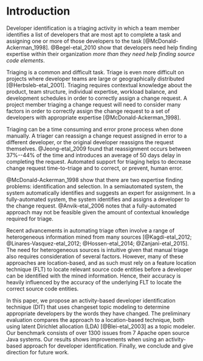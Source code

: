 # Introduction

Developer identification is a triaging activity in which a team member
identifies a list of developers that are most apt to complete a task and
assigning one or more of those developers to the task
[@McDonald-Ackerman_1998]. @Begel-etal_2010 show that developers need help
finding expertise within their organization *more than they need help finding
source code elements*.

Triaging is a common and difficult task. Triage is even more difficult on
projects where developer teams are large or geographically distributed
[@Herbsleb-etal_2001]. Triaging requires contextual knowledge about the
product, team structure, individual expertise, workload balance, and
development schedules in order to correctly assign a change request. A project
member triaging a change request will need to consider many factors in order
to correctly assign the change request to a set of developers with appropriate
expertise [@McDonald-Ackerman_1998].

Triaging can be a time consuming and error prone process when done manually.
A triager can reassign a change request assigned in error to a different
developer, or the original developer reassigns the request themselves.
@Jeong-etal_2009 found that reassignment occurs between 37%--44% of the time
and introduces an average of 50 days delay in completing the request. Automated
support for triaging helps to decrease change request time-to-triage and to
correct, or prevent, human error.

@McDonald-Ackerman_1998 show that there are two expertise finding problems:
identification and selection. In a semiautomated system, the system
automatically identifies and suggests an expert for assignment. In a
fully-automated system, the system identifies and assigns a developer to the
change request. @Anvik-etal_2006 notes that a fully-automated approach may not
be feasible given the amount of contextual knowledge required for triage.

Recent advancements in automating triage often involve a range of heterogeneous
information mined from many sources [@Kagdi-etal_2012;
@Linares-Vasquez-etal_2012; @Hossen-etal_2014; @Zanjani-etal_2015]. The need
for heterogeneous sources is intuitive given that manual triage also requires
consideration of several factors. However, many of these approaches are
location-based, and as such must rely on a feature location technique (FLT) to
locate relevant source code entities before a developer can be identified with
the mined information. Hence, their accuracy is heavily influenced by the
accuracy of the underlying FLT to locate the correct source code entities.

In this paper, we propose an activity-based developer identification technique
(DIT) that uses changeset topic modeling to determine appropriate developers by
the words they have changed. The preliminary evaluation compares the approach
to a location-based technique, both using latent Dirichlet allocation (LDA)
[@Blei-etal_2003] as a topic modeler. Our benchmark consists of over 1300
issues from 7 Apache open source Java systems. Our results shows improvements
when using an activity-based approach for developer identification. Finally, we
conclude and give direction for future work.
